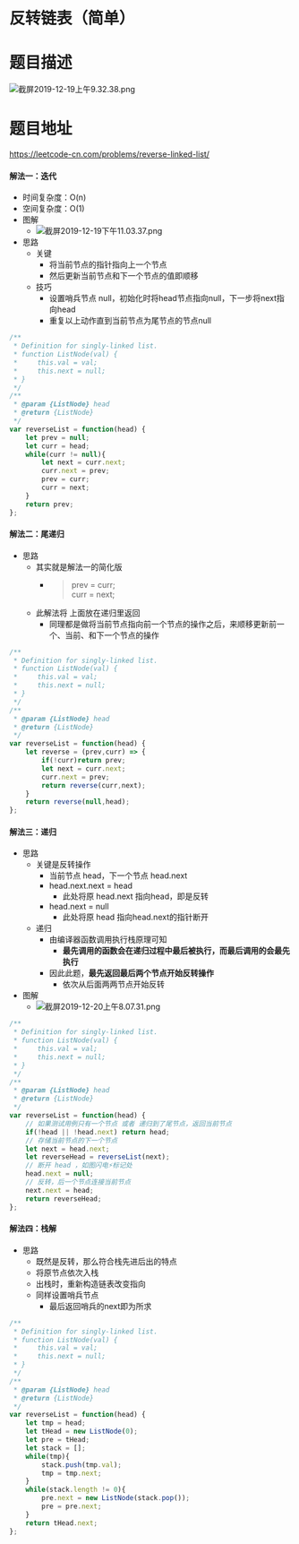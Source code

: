 # 反转链表（简单）
# 题目描述
![截屏2019-12-19上午9.32.38.png](https://pic.leetcode-cn.com/5e216425adb16842467328f214068d61f84fea1b74429625d38cfd750c67bee7-%E6%88%AA%E5%B1%8F2019-12-19%E4%B8%8A%E5%8D%889.32.38.png)
# 题目地址
<https://leetcode-cn.com/problems/reverse-linked-list/>
#### 解法一：迭代
+ 时间复杂度：O(n)
+ 空间复杂度：O(1)
+ 图解
  + ![截屏2019-12-19下午11.03.37.png](https://pic.leetcode-cn.com/88bfee967d158aa1cc94bd56539577f166571e1f63ab3a0510629b4189f4a3c1-%E6%88%AA%E5%B1%8F2019-12-19%E4%B8%8B%E5%8D%8811.03.37.png)
+ 思路
  + 关键
    + 将当前节点的指针指向上一个节点
    + 然后更新当前节点和下一个节点的值即顺移
  + 技巧
    + 设置哨兵节点 null，初始化时将head节点指向null，下一步将next指向head
    + 重复以上动作直到当前节点为尾节点的节点null
```javascript
/**
 * Definition for singly-linked list.
 * function ListNode(val) {
 *     this.val = val;
 *     this.next = null;
 * }
 */
/**
 * @param {ListNode} head
 * @return {ListNode}
 */
var reverseList = function(head) {
    let prev = null;
    let curr = head;
    while(curr != null){
        let next = curr.next;
        curr.next = prev;
        prev = curr;
        curr = next;
    }
    return prev;
};
```
#### 解法二：尾递归
+ 思路
  + 其实就是解法一的简化版
    + >prev = curr;  
     curr = next;
  + 此解法将 上面放在递归里返回
    + 同理都是做将当前节点指向前一个节点的操作之后，来顺移更新前一个、当前、和下一个节点的操作
```javascript
/**
 * Definition for singly-linked list.
 * function ListNode(val) {
 *     this.val = val;
 *     this.next = null;
 * }
 */
/**
 * @param {ListNode} head
 * @return {ListNode}
 */
var reverseList = function(head) {
    let reverse = (prev,curr) => {
        if(!curr)return prev;
        let next = curr.next;
        curr.next = prev;
        return reverse(curr,next);
    }
    return reverse(null,head);
};
```
#### 解法三：递归
+ 思路
  + 关键是反转操作
    + 当前节点 head，下一个节点 head.next
    + head.next.next = head
      + 此处将原 head.next 指向head，即是反转
    + head.next = null
      + 此处将原 head 指向head.next的指针断开
  + 递归
    + 由编译器函数调用执行栈原理可知
      + **最先调用的函数会在递归过程中最后被执行，而最后调用的会最先执行**
    + 因此此题，**最先返回最后两个节点开始反转操作**
      + 依次从后面两两节点开始反转
+ 图解
  + ![截屏2019-12-20上午8.07.31.png](https://pic.leetcode-cn.com/aa52928915a4e9d142e206901f8d334d767d29b7482e000078380f28d22c5699-%E6%88%AA%E5%B1%8F2019-12-20%E4%B8%8A%E5%8D%888.07.31.png)
```javascript
/**
 * Definition for singly-linked list.
 * function ListNode(val) {
 *     this.val = val;
 *     this.next = null;
 * }
 */
/**
 * @param {ListNode} head
 * @return {ListNode}
 */
var reverseList = function(head) {
    // 如果测试用例只有一个节点 或者 递归到了尾节点，返回当前节点 
    if(!head || !head.next) return head;
    // 存储当前节点的下一个节点
    let next = head.next;
    let reverseHead = reverseList(next);
    // 断开 head ，如图闪电⚡️标记处
    head.next = null;
    // 反转，后一个节点连接当前节点
    next.next = head;
    return reverseHead;
};
```
#### 解法四：栈解
+ 思路
  + 既然是反转，那么符合栈先进后出的特点
  + 将原节点依次入栈
  + 出栈时，重新构造链表改变指向
  + 同样设置哨兵节点
    + 最后返回哨兵的next即为所求
```javascript
/**
 * Definition for singly-linked list.
 * function ListNode(val) {
 *     this.val = val;
 *     this.next = null;
 * }
 */
/**
 * @param {ListNode} head
 * @return {ListNode}
 */
var reverseList = function(head) {
    let tmp = head;
    let tHead = new ListNode(0);
    let pre = tHead;
    let stack = [];
    while(tmp){
        stack.push(tmp.val);
        tmp = tmp.next;
    }
    while(stack.length != 0){
        pre.next = new ListNode(stack.pop());
        pre = pre.next;
    }
    return tHead.next;
};
```